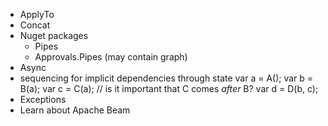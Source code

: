 - ApplyTo
- Concat
- Nuget packages
	- Pipes
	- Approvals.Pipes (may contain graph)
- Async
- sequencing for implicit dependencies through state
	var a = A();
	var b = B(a); 
	var c = C(a); // is it important that C comes *after* B?
	var d = D(b, c);
- Exceptions
- Learn about Apache Beam
